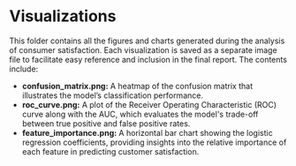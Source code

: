 # Visualizations

This folder contains all the figures and charts generated during the analysis of consumer satisfaction. Each visualization is saved as a separate image file to facilitate easy reference and inclusion in the final report. The contents include:

- **confusion_matrix.png:** A heatmap of the confusion matrix that illustrates the model’s classification performance.
- **roc_curve.png:** A plot of the Receiver Operating Characteristic (ROC) curve along with the AUC, which evaluates the model's trade-off between true positive and false positive rates.
- **feature_importance.png:** A horizontal bar chart showing the logistic regression coefficients, providing insights into the relative importance of each feature in predicting customer satisfaction.
